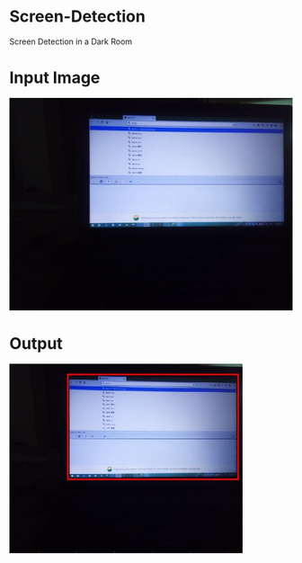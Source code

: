 # Screen-Detection
Screen Detection in a Dark Room

# Input Image
<img src="https://raw.githubusercontent.com/shawon100/Screen-Detection/master/screen.jpg"/>

# Output
<img src="https://raw.githubusercontent.com/shawon100/Screen-Detection/master/detection.JPG"/>
